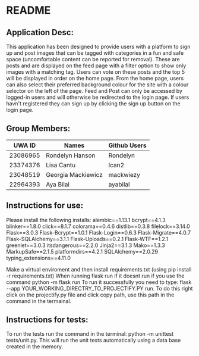 # README
## Application Desc:
This application has been designed to provide users with a platform to sign up and post images that can be tagged with categories in a fun and safe space (uncomfortable content can be reported for removal).
These are posts and are displayed on the feed page with a filter option to show only images with a matching tag.
Users can vote on these posts and the top 5 will be displayed in order on the home page.
From the home page, users can also select their preferred background colour for the site with a colour selector on the left of the page.
Feed and Post can only be accessed by logged-in users and will otherwise be redirected to the login page. If users havn't registered they can sign up by clicking the sign up button on the login page.  

## Group Members:
| UWA ID    | Names              | Github Users |
| --------  | -------            | -------      |
| 23086965  | Rondelyn Hanson    | Rondelyn     |
| 23374376  | Lisa Cantu         | lcan2        |
| 23048519  | Georgia Mackiewicz | mackwiezy    |
| 22964393  |  Aya Bilal         | ayabilal     |


## Instructions for use:
Please install the following installs:
alembic==1.13.1
bcrypt==4.1.3
blinker==1.8.0
click==8.1.7
colorama==0.4.6
distlib==0.3.8
filelock==3.14.0
Flask==3.0.3
Flask-Bcrypt==1.0.1
Flask-Login==0.6.3
Flask-Migrate==4.0.7
Flask-SQLAlchemy==3.1.1
Flask-Uploads==0.2.1
Flask-WTF==1.2.1
greenlet==3.0.3
itsdangerous==2.2.0
Jinja2==3.1.3
Mako==1.3.3
MarkupSafe==2.1.5
platformdirs==4.2.1
SQLAlchemy==2.0.29
typing_extensions==4.11.0

Make a virtual enviroment and then install requirements.txt (using pip install -r requirements.txt) 
When running flask run if it doesnt run if you use the command python -m flask run
To run it successfully you need to type: flask --app YOUR_WORKING_DIRECTRY_TO_PROJECTIFY.PY run. To do this right click on the projectify.py file and click copy path, use this path in the command in the termainal.  

## Instructions for tests:
To run the tests run the command in the terminal: python -m unittest tests/unit.py. This will run the unit tests automatically using a data base created in the memory. 
